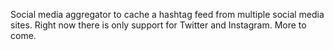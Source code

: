 Social media aggregator to cache a hashtag feed from multiple social media sites. Right now there is only support for Twitter and Instagram. More to come.